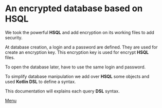 # An encrypted database based on HSQL

We took the powerful **HSQL** and add encryption on its working files to add security.

At database creation, a login and a password are defined. 
They are used for create an encryption key.
This encryption key is used for encrypt **HSQL** files.

To open the database later, have to use the same login and password.

To simplify database manipulation we add over **HSQL** some objects and used **Kotlin DSL** to define a syntax.

This documentation will explains each query **DSL** syntax.

[Menu](Menu.md)
